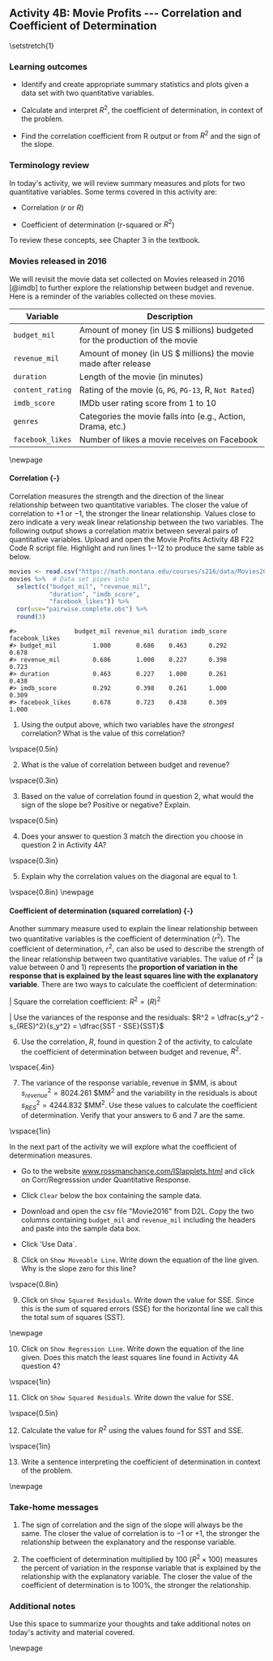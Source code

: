 ## Activity 4B:  Movie Profits --- Correlation and Coefficient of Determination

\setstretch{1}

### Learning outcomes

* Identify and create appropriate summary statistics and plots
  given a data set with two quantitative variables.
  
* Calculate and interpret $R^2$, the coefficient of determination, in context of the problem.

* Find the correlation coefficient from R output or from $R^2$ and the sign of the slope.

### Terminology review

In today's activity, we will review summary measures and plots for two quantitative variables.  Some terms covered in this activity are:

* Correlation ($r$ or $R$)

* Coefficient of determination ($r$-squared or $R^2$)

To review these concepts, see Chapter 3 in the textbook.  

### Movies released in 2016

We will revisit the movie data set collected on Movies released in 2016 [@imdb] to further explore the relationship between budget and revenue. Here is a reminder of the variables collected on these movies.

| **Variable** 	| **Description** |
|----	|-------------	|
| `budget_mil` | Amount of money (in US $ millions) budgeted for the production of the movie |
| `revenue_mil` | Amount of money (in US $ millions) the movie made after release|
| `duration` | Length of the movie (in minutes)|
| `content_rating` | Rating of the movie (`G`, `PG`, `PG-13`, R, `Not Rated`)|
| `imdb_score` | IMDb user rating score from 1 to 10 |
| `genres` | Categories the movie falls into (e.g., Action, Drama, etc.) |
| `facebook_likes` | Number of likes a movie receives on Facebook |

\newpage

#### Correlation  {-}

Correlation measures the strength and the direction of the linear relationship between two quantitative variables.  The closer the value of correlation to $+1$ or $-1$, the stronger the linear relationship.  Values close to zero indicate a very weak linear relationship between the two variables.  The following output shows a correlation matrix between several pairs of quantitative variables.  Upload and open the Movie Profits Activity 4B F22 Code R script file. Highlight and run lines 1--12 to produce the same table as below.



```r
movies <- read.csv("https://math.montana.edu/courses/s216/data/Movies2016.csv") # Reads in data set
movies %>%  # Data set pipes into
  select(c("budget_mil", "revenue_mil", 
           "duration", "imdb_score", 
           "facebook_likes")) %>%
  cor(use="pairwise.complete.obs") %>%
  round(3)
```

```
#>                budget_mil revenue_mil duration imdb_score facebook_likes
#> budget_mil          1.000       0.686    0.463      0.292          0.678
#> revenue_mil         0.686       1.000    0.227      0.398          0.723
#> duration            0.463       0.227    1.000      0.261          0.438
#> imdb_score          0.292       0.398    0.261      1.000          0.309
#> facebook_likes      0.678       0.723    0.438      0.309          1.000
```

1.  Using the output above, which two variables have the *strongest* correlation? What is the value of this correlation?

\vspace{0.5in}

2.  What is the value of correlation between budget and revenue?

\vspace{0.3in}

3.  Based on the value of correlation found in question 2, what would the sign of the slope be? Positive or negative?  Explain.

\vspace{0.5in}

4.  Does your answer to question 3 match the direction you choose in question 2 in Activity 4A?

\vspace{0.3in}

5.  Explain why the correlation values on the diagonal are equal to 1.

\vspace{0.8in}
\newpage

#### Coefficient of determination (squared correlation) {-}

Another summary measure used to explain the linear relationship between two quantitative variables is the coefficient of determination ($r^2$). The coefficient of determination, $r^2$, can also be used to describe the strength of the linear relationship between two quantitative variables. The value of $r^2$ (a value between 0 and 1) represents the **proportion of variation in the response that is explained by the least squares line with the explanatory variable**.  There are two ways to calculate the coefficient of determination: 

|    Square the correlation coefficient:  $R^2 = (R)^2$

|    Use the variances of the response and the residuals:  $R^2 = \dfrac{s_y^2 - s_{RES}^2}{s_y^2} = \dfrac{SST - SSE}{SST}$


6.  Use the correlation, $R$, found in question 2 of the activity, to calculate the coefficient of determination between budget and revenue, $R^2$.

\vspace{.4in}

7.  The variance of the response variable, revenue in \$MM, is about $s_{revenue}^2 = 8024.261$ \$MM$^2$  and the variability in the residuals is about $s_{RES}^2 = 4244.832$ \$MM$^2$.  Use these values to calculate the coefficient of determination.  Verify that your answers to 6 and 7 are the same.

\vspace{1in}

In the next part of the activity we will explore what the coefficient of determination measures. 

* Go to the website www.rossmanchance.com/ISIapplets.html and click on Corr/Regresssion under Quantitative Response.  

* Click `Clear` below the box containing the sample data. 

* Download and open the csv file "Movie2016" from D2L.  Copy the two columns containing `budget_mil` and `revenue_mil` including the headers and paste into the sample data box.  

* Click 'Use Data`.

8.  Click on `Show Moveable Line`.  Write down the equation of the line given.  Why is the slope zero for this line?

\vspace{0.8in}

9.  Click on `Show Squared Residuals`.  Write down the value for SSE.  Since this is the sum of squared errors (SSE) for the horizontal line we call this the total sum of squares (SST).

\newpage

10. Click on `Show Regression Line`.  Write down the equation of the line given.  Does this match the least squares line found in Activity 4A question 4?

\vspace{1in}

11. Click on `Show Squared Residuals`.  Write down the value for SSE.

\vspace{0.5in}

12.  Calculate the value for $R^2$ using the values found for SST and SSE.  

\vspace{1in}

13.  Write a sentence interpreting the coefficient of determination in context of the problem.

\newpage


### Take-home messages

1. The sign of correlation and the sign of the slope will always be the same.  The closer the value of correlation is to $-1$ or $+1$, the stronger the relationship between the explanatory and the response variable.  

2.  The coefficient of determination multiplied by 100 ($R^2 \times 100$) measures the percent of variation in the response variable that is explained by the relationship with the explanatory variable.  The closer the value of the coefficient of determination is to 100%, the stronger the relationship.

### Additional notes

Use this space to summarize your thoughts and take additional notes on today's activity and material covered.

\newpage
